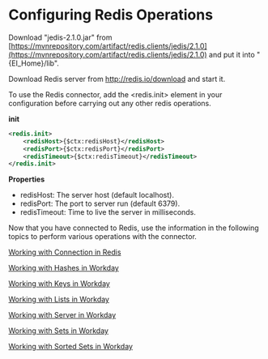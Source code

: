 # Configuring Redis Operations

Download "jedis-2.1.0.jar" from [https://mvnrepository.com/artifact/redis.clients/jedis/2.1.0](https://mvnrepository.com/artifact/redis.clients/jedis/2.1.0) and put it into "{EI_Home}/lib".

Download Redis server from http://redis.io/download and start it.

To use the Redis connector, add the <redis.init> element in your configuration before carrying out any other redis operations.

**init**
```xml
<redis.init>
    <redisHost>{$ctx:redisHost}</redisHost>
    <redisPort>{$ctx:redisPort}</redisPort>
    <redisTimeout>{$ctx:redisTimeout}</redisTimeout>
</redis.init>
```
**Properties** 
* redisHost: The server host (default localhost).
* redisPort: The port to server run (default 6379).
* redisTimeout: Time to live the server in milliseconds.


Now that you have connected to Redis, use the information in the following topics to perform various operations with the connector.

[Working with Connection in Redis](workingWithConnectionInRedis.md)

[Working with Hashes in Workday](workingWithHashesInRedis.md)

[Working with Keys in Workday](workingWithKeysInRedis.md)

[Working with Lists in Workday](workingWithListsInRedis.md)

[Working with Server in Workday](workingWithServerInRedis.md)

[Working with Sets in Workday](workingWithSetsInRedis.md)

[Working with Sorted Sets in Workday](workingWithSortedSetsInRedis.md)
